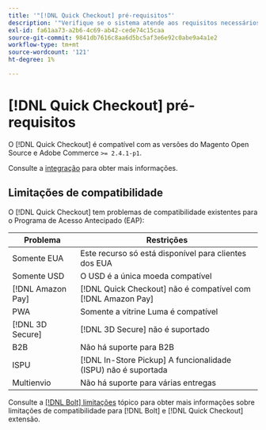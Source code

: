 ```yaml
---
title: '"[!DNL Quick Checkout] pré-requisitos"'
description: '"Verifique se o sistema atende aos requisitos necessários para usar o [!DNL Quick Checkout] para extensão do Adobe Commerce."'
exl-id: fa61aa73-a2b6-4c69-ab42-cede74c15caa
source-git-commit: 9841db7616c8aa6d5bc5af3e6e92c0abe9a4a1e2
workflow-type: tm+mt
source-wordcount: '121'
ht-degree: 1%

---
```


# [!DNL Quick Checkout] pré-requisitos

O [!DNL Quick Checkout] é compatível com as versões do Magento Open Source e Adobe Commerce `>= 2.4.1-p1`.

Consulte a [integração](../quick-checkout/onboarding.md) para obter mais informações.

## Limitações de compatibilidade

O [!DNL Quick Checkout] tem problemas de compatibilidade existentes para o Programa de Acesso Antecipado (EAP):

| **Problema** | **Restrições** |
|----------------|-----------------|
| Somente EUA | Este recurso só está disponível para clientes dos EUA |
| Somente USD | O USD é a única moeda compatível |
| [!DNL Amazon Pay] | [!DNL Quick Checkout] não é compatível com [!DNL Amazon Pay] |
| PWA | Somente a vitrine Luma é compatível |
| [!DNL 3D Secure] | [!DNL 3D Secure] não é suportado |
| B2B | Não há suporte para B2B |
| ISPU | [!DNL In-Store Pickup] A funcionalidade (ISPU) não é suportada |
| Multienvio | Não há suporte para várias entregas |

Consulte a [[!DNL Bolt] limitações](https://help.bolt.com/integrations/adobe-quick-checkout/set-up/#limitations) tópico para obter mais informações sobre limitações de compatibilidade para [!DNL Bolt] e [!DNL Quick Checkout] extensão.
